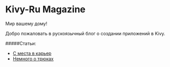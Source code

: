 # Kivy-Ru Magazine

Мир вашему дому!

Добро пожаловать в рускоязычный блог о создании приложений в Kivy.

#####Статьи:

* [С места в карьер](./lessons/lesson1.md)
* [Немного о трюках](./tricks_1.md)

